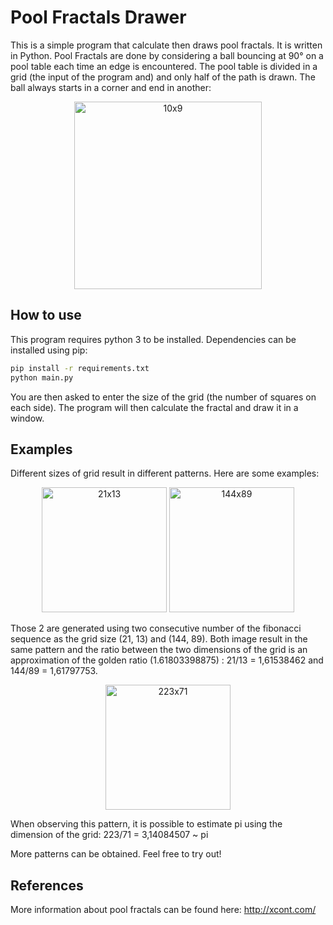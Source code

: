 # Pool Fractals Drawer

This is a simple program that calculate then draws pool fractals. It is written in Python.
Pool Fractals are done by considering a ball bouncing at 90° on a pool table each time an edge is encountered. 
The pool table is divided in a grid (the input of the program and) and only half of the path is drawn.
The ball always starts in a corner and end in another:

<p align="center">
<img alt="10x9" src="https://user-images.githubusercontent.com/35769613/222894221-e2d6b09c-9fc1-4b0d-9484-abe984068733.png" height="300">
</p>

## How to use

This program requires python 3 to be installed. Dependencies can be installed using pip:
```bash
pip install -r requirements.txt
python main.py
```
You are then asked to enter the size of the grid (the number of squares on each side).
The program will then calculate the fractal and draw it in a window.

## Examples

Different sizes of grid result in different patterns. Here are some examples:

<p align="center">
<img alt="21x13" src="https://user-images.githubusercontent.com/35769613/222895332-ba3aa61b-82bd-4358-8b8a-3356a42aac18.png" height="200">
<img alt="144x89" src="https://user-images.githubusercontent.com/35769613/222895354-08897310-db1f-44b9-aa8e-f4ae505e41e5.png" height="200">
</p>

Those 2 are generated using two consecutive number of the fibonacci sequence as the grid size (21, 13) and (144, 89).
Both image result in the same pattern and the ratio between the two dimensions of the grid is an approximation of the golden ratio (1.61803398875) : 21/13 = 1,61538462 and 144/89 = 1,61797753.

<p align="center">
<img alt="223x71" src="https://user-images.githubusercontent.com/35769613/222895524-0bd66e71-f5e5-4c15-9e71-2b3b5c4b06ff.png" height="200">
</p>
When observing this pattern, it is possible to estimate pi using the dimension of the grid: 223/71 = 3,14084507 ~ pi

More patterns can be obtained. Feel free to try out!

## References

More information about pool fractals can be found here: http://xcont.com/